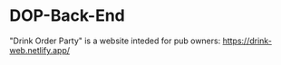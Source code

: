 # DOP-Back-End

"Drink Order Party" is a website inteded for pub owners: https://drink-web.netlify.app/
